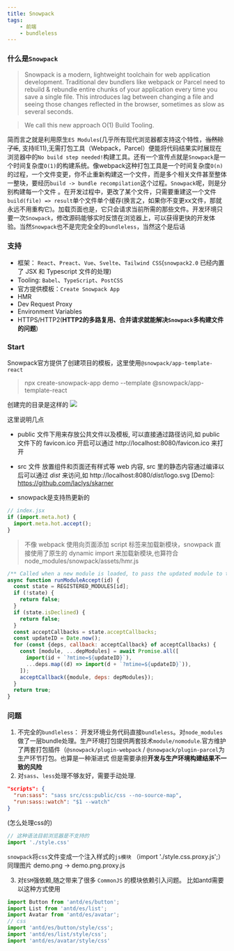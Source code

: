 ```yaml
---
title: Snowpack
tags:  
	- 前端
	- bundleless
---
```


### 什么是`Snowpack`
> Snowpack is a modern, lightweight toolchain for web application development. Traditional dev bundlers like webpack or Parcel need to rebuild & rebundle entire chunks of your application every time you save a single file. This introduces lag between changing a file and seeing those changes reflected in the browser, sometimes as slow as several seconds.

> We call this new approach O(1) Build Tooling.

  简而言之就是利用原生`ES Modules`(几乎所有现代浏览器都支持这个特性，~~当然除了IE~~, 支持IE11),无需打包工具（Webpack，Parcel）便能将代码结果实时展现在浏览器中的`No build step needed!`构建工具。还有一个宣传点就是`Snowpack`是一个时间复杂度`O(1)`的构建系统。像webpack这种打包工具是一个时间复杂度`O(n)`的过程，一个文件变更，你不止重新构建这一个文件，而是多个相关文件甚至整体一整块，要经历`build -> bundle recompilation`这个过程。`Snowpack`呢，则是分别构建每一个文件 。在开发过程中，更改了某个文件，只需要重建这一个文件`build(file) => result`单个文件单个缓存(换言之，如果你不变更xx文件，那就永远不用重构它)。加载页面也是，它只会请求当前所需的那些文件。开发环境只要一次`Snowpack`，修改源码能够实时反馈在浏览器上，可以获得更快的开发体验。当然`Snowpack`也不是完完全全的`bundleless`，当然这个是后话

### 支持
- 框架： `React`、`Preact`、`Vue`、`Svelte`、`Tailwind CSS`(`snowpack2.0` 已经内置了 JSX 和 Typescript 文件的处理)
- Tooling: `Babel`、`TypeScript`、`PostCSS`
- 官方提供模板：`Create Snowpack App`
- HMR
- Dev Request Proxy
- Environment Variables
- HTTPS/HTTP2(**HTTP2的多路复用、合并请求就能解决`Snowpack`多构建文件的问题**)

<!-- more -->

### Start
Snowpack官方提供了创建项目的模板，这里使用`@snowpack/app-template-react`
> npx create-snowpack-app demo --template @snowpack/app-template-react

创建完的目录是这样的
![](/assets/blogImg/20200720-1.jpg)

这里说明几点
- public 文件下用来存放公共文件以及模板, 可以直接通过路径访问,如 public 文件下的 favicon.ico 开启可以通过 http://localhost:8080/favicon.ico 来打开

- src 文件 放置组件和页面还有样式等 web 内容, src 里的静态内容通过编译以后可以通过 _dist_ 来访问,如 http://localhost:8080/_dist_/logo.svg
[Demo]: https://github.com/laclys/skarner


- snowpack是支持热更新的
```javascript
// index.jsx
if (import.meta.hot) {
  import.meta.hot.accept();
}

```

> 不像 webpack 使用向页面添加 script 标签来加载新模块，snowpack 直接使用了原生的 dynamic import 来加载新模块,也算符合
node_modules/snowpack/assets/hmr.js
```javascript
/** Called when a new module is loaded, to pass the updated module to the "active" module */
async function runModuleAccept(id) {
  const state = REGISTERED_MODULES[id];
  if (!state) {
    return false;
  }
  if (state.isDeclined) {
    return false;
  }
  const acceptCallbacks = state.acceptCallbacks;
  const updateID = Date.now();
  for (const {deps, callback: acceptCallback} of acceptCallbacks) {
    const [module, ...depModules] = await Promise.all([
      import(id + `?mtime=${updateID}`),
      ...deps.map((d) => import(d + `?mtime=${updateID}`)),
    ]);
    acceptCallback({module, deps: depModules});
  }
  return true;
}
```


### 问题
1. 不完全的`bundleless`： 开发环境业务代码直接`bundleless`。对`node_modules`做了一层bundle处理。生产环境打包提供两套技术`module/nomodule`.官方维护了两套打包插件（`@snowpack/plugin-webpack` / `@snowpack/plugin-parcel`为生产环节打包。也算是一种渐进式 但是需要承担**开发与生产环境构建结果不一致的风险**
2. 对`sass`、`less`处理不够友好，需要手动处理.
```json
"scripts": {
  "run:sass": "sass src/css:public/css --no-source-map",
  "run:sass::watch": "$1 --watch"
}
```
(怎么处理css的)
```javascript
// 这种语法目前浏览器是不支持的
import './style.css'
```
`snowpack`将`css`文件变成一个注入样式的`js模块` （import './style.css.proxy.js';）
同理图片 demo.png -> demo.png.proxy.js

3. 对`ESM`强依赖,随之带来了很多 `CommonJS` 的模块依赖引入问题。
比如antd需要以这种方式使用
```javascript
import Button from 'antd/es/button';
import List from 'antd/es/list';
import Avatar from 'antd/es/avatar';
// css
import 'antd/es/button/style/css';
import 'antd/es/list/style/css';
import 'antd/es/avatar/style/css'
```
